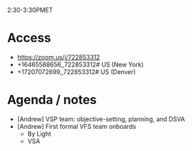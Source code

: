2:30-3:30PMET

# Access
* https://zoom.us/j/722853312
* +16465588656,,722853312# US (New York)
* +17207072699,,722853312# US (Denver)

# Agenda / notes

* [Andrew] VSP team: objective-setting, planning, and DSVA
* [Andrew] First formal VFS team onboards
  * By Light
  * VSA
